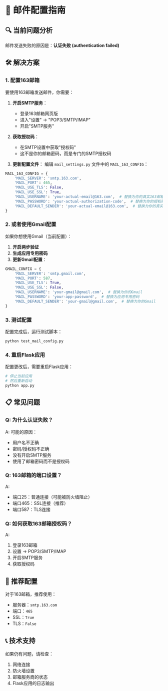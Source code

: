 # 📧 邮件配置指南

## 🔍 当前问题分析

邮件发送失败的原因是：**认证失败 (authentication failed)**

## 🛠️ 解决方案

### 1. 配置163邮箱

要使用163邮箱发送邮件，你需要：

1. **开启SMTP服务**：
   - 登录163邮箱网页版
   - 进入"设置" → "POP3/SMTP/IMAP"
   - 开启"SMTP服务"

2. **获取授权码**：
   - 在SMTP设置中获取"授权码"
   - 这不是你的邮箱密码，而是专门的SMTP授权码

3. **更新配置文件**：
   编辑 `mail_settings.py` 文件中的 `MAIL_163_CONFIG`：

```python
MAIL_163_CONFIG = {
    'MAIL_SERVER': 'smtp.163.com',
    'MAIL_PORT': 465,
    'MAIL_USE_TLS': False,
    'MAIL_USE_SSL': True,
    'MAIL_USERNAME': 'your-actual-email@163.com',  # 替换为你的真实163邮箱
    'MAIL_PASSWORD': 'your-actual-authorization-code',  # 替换为你的授权码
    'MAIL_DEFAULT_SENDER': 'your-actual-email@163.com',  # 替换为你的真实163邮箱
}
```

### 2. 或者使用Gmail配置

如果你想使用Gmail（当前配置）：

1. **开启两步验证**
2. **生成应用专用密码**
3. **更新Gmail配置**：

```python
GMAIL_CONFIG = {
    'MAIL_SERVER': 'smtp.gmail.com',
    'MAIL_PORT': 587,
    'MAIL_USE_TLS': True,
    'MAIL_USE_SSL': False,
    'MAIL_USERNAME': 'your-gmail@gmail.com',  # 替换为你的Gmail
    'MAIL_PASSWORD': 'your-app-password',  # 替换为应用专用密码
    'MAIL_DEFAULT_SENDER': 'your-gmail@gmail.com',  # 替换为你的Gmail
}
```

### 3. 测试配置

配置完成后，运行测试脚本：

```bash
python test_mail_config.py
```

### 4. 重启Flask应用

配置更改后，需要重启Flask应用：

```bash
# 停止当前应用
# 然后重新启动
python app.py
```

## 📋 常见问题

### Q: 为什么认证失败？
A: 可能的原因：
- 用户名不正确
- 密码/授权码不正确
- 没有开启SMTP服务
- 使用了邮箱密码而不是授权码

### Q: 163邮箱的端口设置？
A: 
- 端口25：普通连接（可能被防火墙阻止）
- 端口465：SSL连接（推荐）
- 端口587：TLS连接

### Q: 如何获取163邮箱授权码？
A: 
1. 登录163邮箱
2. 设置 → POP3/SMTP/IMAP
3. 开启SMTP服务
4. 获取授权码

## 🎯 推荐配置

对于163邮箱，推荐使用：
- 服务器：`smtp.163.com`
- 端口：`465`
- SSL：`True`
- TLS：`False`

## 📞 技术支持

如果仍有问题，请检查：
1. 网络连接
2. 防火墙设置
3. 邮箱服务商的状态
4. Flask应用的日志输出

